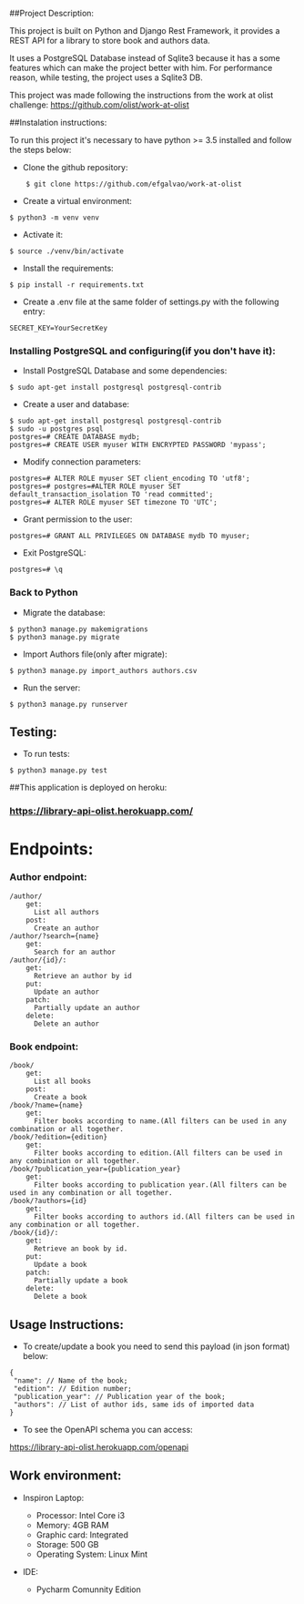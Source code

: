 ##Project Description:

This project is built on Python and Django Rest Framework, it provides a REST API for a library to store book and authors data. 

It uses a PostgreSQL Database instead of Sqlite3 because it has a some features which can make the project better with him.
For performance reason, while testing, the project uses a Sqlite3 DB.


This project was made following the instructions from the work at olist challenge:
https://github.com/olist/work-at-olist
 


##Instalation instructions:

To run this project it's necessary to have python >= 3.5 installed and follow the steps below:

* Clone the github repository:
```
    $ git clone https://github.com/efgalvao/work-at-olist
``` 

* Create a virtual environment:
```
$ python3 -m venv venv
```
* Activate it:
```
$ source ./venv/bin/activate
```
* Install the requirements:
```
$ pip install -r requirements.txt
```
* Create a .env file at the same folder of settings.py with the following entry:
```
SECRET_KEY=YourSecretKey
```
### Installing PostgreSQL and configuring(if you don't have it):
* Install PostgreSQL Database and some dependencies:
```
$ sudo apt-get install postgresql postgresql-contrib
```
* Create a user and database:
```
$ sudo apt-get install postgresql postgresql-contrib
$ sudo -u postgres psql
postgres=# CREATE DATABASE mydb;
postgres=# CREATE USER myuser WITH ENCRYPTED PASSWORD 'mypass';
```
* Modify connection parameters:
```
postgres=# ALTER ROLE myuser SET client_encoding TO 'utf8';
postgres=# postgres=#ALTER ROLE myuser SET default_transaction_isolation TO 'read committed';
postgres=# ALTER ROLE myuser SET timezone TO 'UTC';
```
* Grant permission to the user:
``` 
postgres=# GRANT ALL PRIVILEGES ON DATABASE mydb TO myuser;
```
* Exit PostgreSQL:
```  
postgres=# \q
```
### Back to Python
* Migrate the database:
```
$ python3 manage.py makemigrations
$ python3 manage.py migrate
```
* Import Authors file(only after migrate):
```
$ python3 manage.py import_authors authors.csv
```
* Run the server:
```
$ python3 manage.py runserver
```
## Testing:
* To run tests:
```
$ python3 manage.py test
```

##This application is deployed on heroku: 
### https://library-api-olist.herokuapp.com/



# Endpoints:
### Author endpoint:
```
/author/
    get:
      List all authors
    post:
      Create an author
/author/?search={name}
    get:
      Search for an author
/author/{id}/:
    get:
      Retrieve an author by id
    put:
      Update an author
    patch:
      Partially update an author
    delete:
      Delete an author
```
### Book endpoint:
```
/book/
    get:
      List all books
    post:
      Create a book
/book/?name={name}
    get:
      Filter books according to name.(All filters can be used in any combination or all together.
/book/?edition={edition}
    get:
      Filter books according to edition.(All filters can be used in any combination or all together.
/book/?publication_year={publication_year}
    get:
      Filter books according to publication year.(All filters can be used in any combination or all together.
/book/?authors={id}
    get:
      Filter books according to authors id.(All filters can be used in any combination or all together.
/book/{id}/:
    get:
      Retrieve an book by id.
    put:
      Update a book
    patch:
      Partially update a book
    delete:
      Delete a book
```
## Usage Instructions:
* To create/update a book you need to send this payload (in json format) below:
```
{
 "name": // Name of the book;
 "edition": // Edition number;
 "publication_year": // Publication year of the book;
 "authors": // List of author ids, same ids of imported data
}
```
* To see the OpenAPI schema you can access:

https://library-api-olist.herokuapp.com/openapi

## Work environment:
* Inspiron Laptop:
  - Processor: Intel Core i3
  - Memory: 4GB RAM
  - Graphic card: Integrated
  - Storage: 500 GB
  - Operating System: Linux Mint
    
* IDE:
  - Pycharm Comunnity Edition
  